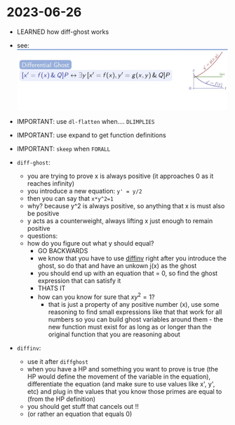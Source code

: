 # 2023-06-26

- LEARNED how diff-ghost works
- see: ![counterweight](../assets/counterweight.png)
- IMPORTANT: use `dl-flatten` when.... `DLIMPLIES`
- IMPORTANT: use expand to get function definitions
- IMPORTANT: `skeep` when `FORALL`
- `diff-ghost`:
  - you are trying to prove x is always positive (it approaches 0 as it reaches infinity)
  - you introduce a new equation: `y' = y/2`
  - then you can say that `x*y^2=1`
  - why? because y^2 is always positive, so anything that x is must also be positive
  - y acts as a counterweight, always lifting x just enough to remain positive
  - questions:
  - how do you figure out what y should equal?
    - GO BACKWARDS
    - we know that you have to use [diffinv](../pages/diffinv.md) right after
    you introduce the ghost, so do that and have an unkown j(x) as the ghost
    - you should end up with an equation that = 0, so find the ghost
    expression that can satisfy it
    - THATS IT
    - how can you know for sure that $xy^2=1$?
      - that is just a property of any positive number (x), use some reasoning
      to find small expressions like that that work for all numbers so you can
      build ghost variables around them - the new function must exist for as
      long as or longer than the original function that you are reasoning about

- `diffinv`:
  - use it after `diffghost`
  - when you have a HP and something you want to prove is true (the HP would
  define the movement of the variable in the equation), differentiate the
  equation (and make sure to use values like x', y', etc) and plug in
  the values that you know those primes are equal to (from the HP definition)
  - you should get stuff that cancels out !!
  - (or rather an equation that equals 0)
